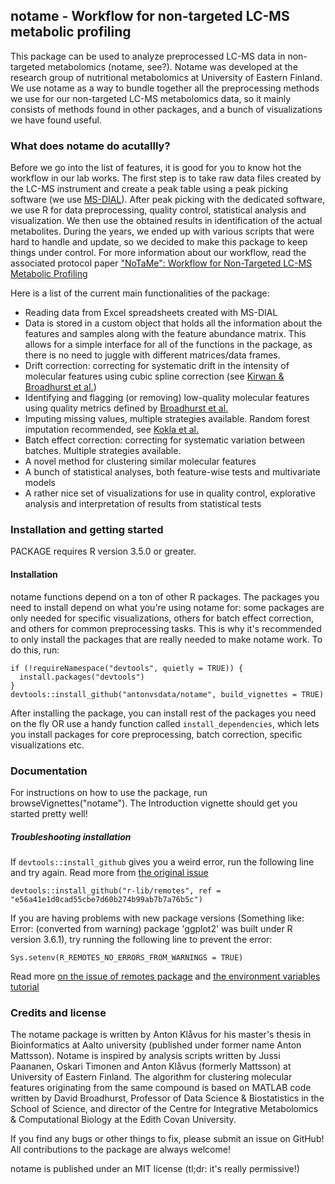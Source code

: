 ## notame - Workflow for non-targeted LC-MS metabolic profiling 

This package can be used to analyze preprocessed LC-MS data in non-targeted metabolomics (notame, see?). Notame was developed at the research group of nutritional metabolomics at University of Eastern Finland. We use notame as a way to bundle together all the preprocessing methods we use for our non-targeted LC-MS metabolomics data, so it mainly consists of methods found in other packages, and a bunch of visualizations we have found useful.

### What does notame do acutallly?

Before we go into the list of features, it is good for you to know hot the workflow in our lab works. The first step is to take raw data files created by the LC-MS instrument and create a peak table using a peak picking software (we use [MS-DIAL](http://prime.psc.riken.jp/Metabolomics_Software/MS-DIAL/)). After peak picking with the dedicated software, we use R for data preprocessing, quality control, statistical analysis and visualization. We then use the obtained results in identification of the actual metabolites. During the years, we ended up with various scripts that were hard to handle and update, so we decided to make this package to keep things under control. For more information about our workflow, read the associated protocol paper ["NoTaMe": Workflow for Non-Targeted LC-MS Metabolic Profiling](https://www.preprints.org/manuscript/202002.0019/v1)

Here is a list of the current main functionalities of the package:

- Reading data from Excel spreadsheets created with MS-DIAL
- Data is stored in a custom object that holds all the information about the features and samples along with the feature abundance matrix. This allows for a simple interface for all of the functions in the package, as there is no need to juggle with different matrices/data frames.
- Drift correction: correcting for systematic drift in the intensity of molecular features using cubic spline correction (see [Kirwan & Broadhurst et al.](https://doi.org/10.1007/s00216-013-6856-7))
- Identifying and flagging (or removing) low-quality molecular features using quality metrics defined by [Broadhurst et al.](https://doi.org/10.1007/s11306-018-1367-3)
- Imputing missing values, multiple strategies available. Random forest imputation recommended, see [Kokla et al.](https://doi.org/10.1186/s12859-019-3110-0)
- Batch effect correction: correcting for systematic variation between batches. Multiple strategies available.
- A novel method for clustering similar molecular features
- A bunch of statistical analyses, both feature-wise tests and multivariate models
- A rather nice set of visualizations for use in quality control, explorative analysis and interpretation of results from statistical tests


### Installation and getting started

PACKAGE requires R version 3.5.0 or greater.

#### Installation

notame functions depend on a ton of other R packages. The packages you need to install depend on what you're using notame for: some packages are only needed for specific visualizations, others for batch effect correction, and others for common preprocessing tasks. This is why it's recommended to only install the packages that are really needed to make notame work. To do this, run:

```
if (!requireNamespace("devtools", quietly = TRUE)) {
  install.packages("devtools")
}
devtools::install_github("antonvsdata/notame", build_vignettes = TRUE)
```

After installing the package, you can install rest of the packages you need on the fly OR use a handy function called ```install_dependencies```, which lets you install packages for core preprocessing, batch correction, specific visualizations etc.


### Documentation

For instructions on how to use the package, run browseVignettes("notame"). The Introduction vignette should get you started pretty well!

##### Troubleshooting installation

If ```devtools::install_github``` gives you a weird error, run the following line and try again. Read more from [the original issue](https://github.com/r-lib/devtools/issues/1900)  
```
devtools::install_github("r-lib/remotes", ref = "e56a41e1d0cad55cbe7d60b274b99ab7b7a76b5c")
```

If you are having problems with new package versions (Something like: Error: (converted from warning) package 'ggplot2' was built under R version 3.6.1), try running the following line to prevent the error:

```
Sys.setenv(R_REMOTES_NO_ERRORS_FROM_WARNINGS = TRUE)
```

Read more [on the issue of remotes package](https://github.com/r-lib/remotes/issues/403) and [the environment variables tutorial](https://github.com/r-lib/remotes#environment-variables)


### Credits and license

The notame package is written by Anton Klåvus for his master's thesis in Bioinformatics at Aalto university (published under former name Anton Mattsson). Notame is inspired by analysis scripts written by Jussi Paananen, Oskari Timonen and Anton Klåvus (formerly Mattsson) at University of Eastern Finland. The algorithm for clustering molecular features originating from the same compound is based on MATLAB code written by David Broadhurst, Professor of Data Science & Biostatistics in the School of Science, and director of the Centre for Integrative Metabolomics & Computational Biology at the Edith Covan University.

If you find any bugs or other things to fix, please submit an issue on GitHub! All contributions to the package are always welcome!

notame is published under an MIT license (tl;dr: it's really permissive!)


